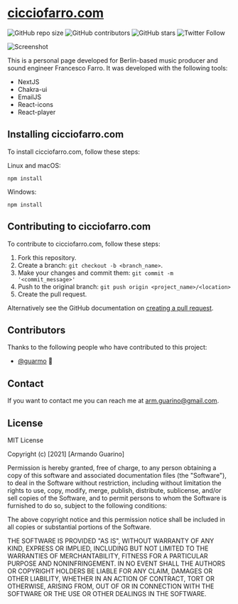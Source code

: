 # <a href="https://cicciofarro.com" target="_blank">cicciofarro.com</a>

![GitHub repo size](https://img.shields.io/github/repo-size/guarmo/cicciofarro)
![GitHub contributors](https://img.shields.io/github/contributors/guarmo/cicciofarro)
![GitHub stars](https://img.shields.io/github/stars/guarmo/cicciofarro?style=social)
![Twitter Follow](https://img.shields.io/twitter/follow/_guarmo?style=social)

![Screenshot](Screenshot.png)

This is a personal page developed for Berlin-based music producer and sound engineer Francesco Farro. 
It was developed with the following tools:
<ul>
  <li>NextJS</li>
  <li>Chakra-ui</li>
  <li>EmailJS</li>
  <li>React-icons</li>
  <li>React-player</li>
  </ul>

## Installing cicciofarro.com

To install cicciofarro.com, follow these steps:

Linux and macOS:
```
npm install
```

Windows:
```
npm install
```

## Contributing to cicciofarro.com
<!--- If your README is long or you have some specific process or steps you want contributors to follow, consider creating a separate CONTRIBUTING.md file--->
To contribute to cicciofarro.com, follow these steps:

1. Fork this repository.
2. Create a branch: `git checkout -b <branch_name>`.
3. Make your changes and commit them: `git commit -m '<commit_message>'`
4. Push to the original branch: `git push origin <project_name>/<location>`
5. Create the pull request.

Alternatively see the GitHub documentation on [creating a pull request](https://help.github.com/en/github/collaborating-with-issues-and-pull-requests/creating-a-pull-request).

## Contributors

Thanks to the following people who have contributed to this project:

* [@guarmo](https://github.com/guarmo) 📖

## Contact

If you want to contact me you can reach me at <arm.guarino@gmail.com>.

## License

MIT License

Copyright (c) [2021] [Armando Guarino]

Permission is hereby granted, free of charge, to any person obtaining a copy
of this software and associated documentation files (the "Software"), to deal
in the Software without restriction, including without limitation the rights
to use, copy, modify, merge, publish, distribute, sublicense, and/or sell
copies of the Software, and to permit persons to whom the Software is
furnished to do so, subject to the following conditions:

The above copyright notice and this permission notice shall be included in all
copies or substantial portions of the Software.

THE SOFTWARE IS PROVIDED "AS IS", WITHOUT WARRANTY OF ANY KIND, EXPRESS OR
IMPLIED, INCLUDING BUT NOT LIMITED TO THE WARRANTIES OF MERCHANTABILITY,
FITNESS FOR A PARTICULAR PURPOSE AND NONINFRINGEMENT. IN NO EVENT SHALL THE
AUTHORS OR COPYRIGHT HOLDERS BE LIABLE FOR ANY CLAIM, DAMAGES OR OTHER
LIABILITY, WHETHER IN AN ACTION OF CONTRACT, TORT OR OTHERWISE, ARISING FROM,
OUT OF OR IN CONNECTION WITH THE SOFTWARE OR THE USE OR OTHER DEALINGS IN THE
SOFTWARE.
